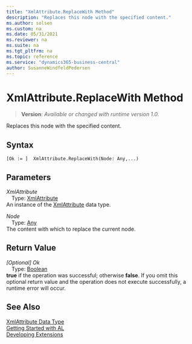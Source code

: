 ```yaml
---
title: "XmlAttribute.ReplaceWith Method"
description: "Replaces this node with the specified content."
ms.author: solsen
ms.custom: na
ms.date: 05/31/2021
ms.reviewer: na
ms.suite: na
ms.tgt_pltfrm: na
ms.topic: reference
ms.service: "dynamics365-business-central"
author: SusanneWindfeldPedersen
---
```

[//]: # (START>DO_NOT_EDIT)
[//]: # (IMPORTANT:Do not edit any of the content between here and the END>DO_NOT_EDIT.)
[//]: # (Any modifications should be made in the .xml files in the ModernDev repo.)
# XmlAttribute.ReplaceWith Method
> **Version**: _Available or changed with runtime version 1.0._

Replaces this node with the specified content.


## Syntax
```
[Ok := ]  XmlAttribute.ReplaceWith(Node: Any,...)
```
## Parameters
*XmlAttribute*  
&emsp;Type: [XmlAttribute](xmlattribute-data-type.md)  
An instance of the [XmlAttribute](xmlattribute-data-type.md) data type.  

*Node*  
&emsp;Type: [Any](../any/any-data-type.md)  
The content with which to replace the current node.  


## Return Value
*[Optional] Ok*  
&emsp;Type: [Boolean](../boolean/boolean-data-type.md)  
**true** if the operation was successful; otherwise **false**.   If you omit this optional return value and the operation does not execute successfully, a runtime error will occur.  


[//]: # (IMPORTANT: END>DO_NOT_EDIT)
## See Also
[XmlAttribute Data Type](xmlattribute-data-type.md)  
[Getting Started with AL](../../devenv-get-started.md)  
[Developing Extensions](../../devenv-dev-overview.md)